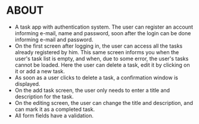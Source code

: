 # ABOUT
 - A task app with authentication system. The user can register an account informing e-mail, name and password, soon after the login can be done informing e-mail and password.
 - On the first screen after logging in, the user can access all the tasks already registered by him. This same screen informs you when the user's task list is empty, and when, due to some error, the user's tasks cannot be loaded. Here the user can delete a task, edit it by clicking on it or add a new task.
 - As soon as a user clicks to delete a task, a confirmation window is displayed.
 - On the add task screen, the user only needs to enter a title and description for the task.
 - On the editing screen, the user can change the title and description, and can mark it as a completed task.
 - All form fields have a validation.